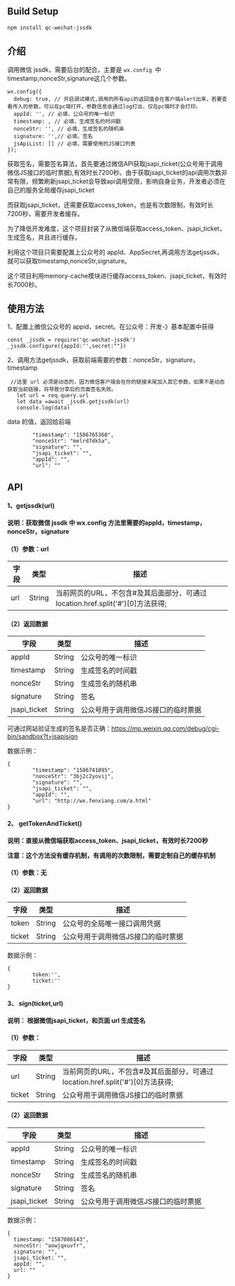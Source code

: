 
## Build Setup

```bash
npm install qc-wechat-jssdk


```
## 介绍
调用微信 jssdk，需要后台的配合，主要是 `wx.config `中timestamp,nonceStr,signature这几个参数。
```
wx.config({
  debug: true, // 开启调试模式,调用的所有api的返回值会在客户端alert出来，若要查看传入的参数，可以在pc端打开，参数信息会通过log打出，仅在pc端时才会打印。
  appId: '', // 必填，公众号的唯一标识
  timestamp: , // 必填，生成签名的时间戳
  nonceStr: '', // 必填，生成签名的随机串
  signature: '',// 必填，签名
  jsApiList: [] // 必填，需要使用的JS接口列表
});
```
获取签名，需要签名算法，首先要通过微信API获取jsapi_ticket(公众号用于调用微信JS接口的临时票据),有效时长7200秒。由于获取jsapi_ticket的api调用次数非常有限，频繁刷新jsapi_ticket会导致api调用受限，影响自身业务，开发者必须在自己的服务全局缓存jsapi_ticket 

而获取jsapi_ticket，还需要获取access_token，也是有次数限制，有效时长7200秒，需要开发者缓存。

为了降低开发难度，这个项目封装了从微信端获取access_token、jsapi_ticket，生成签名，并且进行缓存。

利用这个项目只需要配置上公众号的 appId、AppSecret,再调用方法getjssdk，就可以获取timestamp,nonceStr,signature。

这个项目利用memory-cache模块进行缓存access_token、jsapi_ticket，有效时长7000秒。

## 使用方法
1、配置上微信公众号的 appid，secret。在公众号：开发-》基本配置中获得
 ```
const _jssdk = require('qc-wechat-jssdk')
_jssdk.configure({appId:'',secret:""})

```
2、调用方法getjssdk，获取前端需要的参数：nonceStr，signature，timestamp
```
 //这里 url 必须是动态的，因为微信客户端会在你的链接末尾加入其它参数，如果不是动态获取当前链接，将导致分享后的页面签名失败。
   let url = req.query.url
   let data =await _jssdk.getjssdk(url)
   console.log(data)   
```
data 的值，返回给前端
```
        "timestamp": "1586765360",
        "nonceStr": "melrd7dk5a",
        "signature": "",
        "jsapi_ticket": "",
        "appId": "",
        "url": ""
```

## API

#### 1、getjssdk(url)
**说明：获取微信 jssdk 中 wx.config 方法里需要的appId，timestamp，nonceStr，signature**

#### （1）参数：url

字段 | 类型 | 描述
---|---|---
url | String |  当前网页的URL，不包含#及其后面部分，可通过location.href.split('#')[0]方法获得;



#### （2）返回数据

字段 | 类型 | 描述
---|---|---
appId | String |  公众号的唯一标识
timestamp | String |  生成签名的时间戳
nonceStr | String |  生成签名的随机串
signature | String |  签名
jsapi_ticket | String |  公众号用于调用微信JS接口的临时票据

可通过网站验证生成的签名是否正确：https://mp.weixin.qq.com/debug/cgi-bin/sandbox?t=jsapisign

数据示例：
```
{
        "timestamp": "1586741095",
        "nonceStr": "3bj2c2yovij",
        "signature": "",
        "jsapi_ticket": "",
        "appId": "",
        "url": "http://wx.fenxiang.com/a.html"
}

```
#### 2、 getTokenAndTicket()
**说明：直接从微信端获取access_token、jsapi_ticket，有效时长7200秒**

**注意：这个方法没有缓存机制，有调用的次数限制，需要定制自己的缓存机制**

#### （1）参数：无



#### （2）返回数据

字段 | 类型 | 描述
---|---|---
token | String | 公众号的全局唯一接口调用凭据
ticket | String |  公众号用于调用微信JS接口的临时票据

数据示例：
```
{
        token:'',
        ticket:''
}

```

#### 3、 sign(ticket,url)
**说明： 根据微信jsapi_ticket，和页面 url 生成签名**

#### （1）参数：
字段 | 类型 | 描述
---|---|---
url | String |  当前网页的URL，不包含#及其后面部分，可通过location.href.split('#')[0]方法获得;
ticket | String |  公众号用于调用微信JS接口的临时票据

#### （2）返回数据
字段 | 类型 | 描述
---|---|---
appId | String |  公众号的唯一标识
timestamp | String |  生成签名的时间戳
nonceStr | String |  生成签名的随机串
signature | String |  签名
jsapi_ticket | String |  公众号用于调用微信JS接口的临时票据

数据示例：
```
{
  timestamp: "1587086143",
  nonceStr: "aowjqxuvfr",
  signature: "",
  jsapi_ticket: "",
  appId: "",
  url: ""
}

```